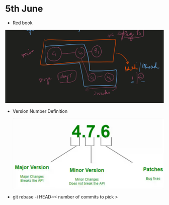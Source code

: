 # 5th June

- Red book

![Behind_Ahead](./images/Behind_Ahead.png)

- Version Number Definition

  ![Version Number Definition](./images/version_num.png)

- git rebase -i HEAD~< number of commits to pick >
